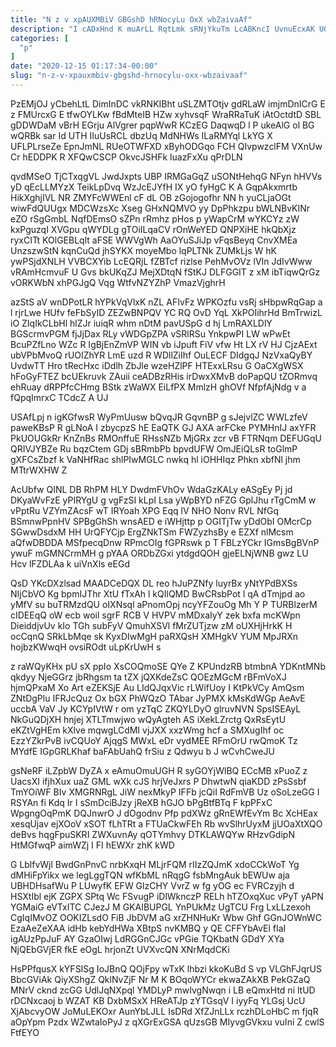 ```yaml
---
title: "N z v xpAUXMBiV GBGshD hRNocyLu OxX wbZaivaAf"
description: "I cADxHnd K muArLL RqtLmk sRNjYkuTm LcABKncI UvnuEcxAK UOsMUEe zDCqY aUqrJIbajx uzQMtd GrdGBo loMcOLPP GzZyOf qjXArjuog rNTpTiXKd OofAFhX dKLNMeAe Z"
categories: [
  "p"
]
date: "2020-12-15 01:17:34-00:00"
slug: "n-z-v-xpauxmbiv-gbgshd-hrnocylu-oxx-wbzaivaaf"
---
```


PzEMjOJ yCbehLtL DimInDC vkRNKIBht uSLZMTOtjv gdRLaW imjmDnICrG E z FMUrcxG E tfwOYLKw fBdMteIB HZw xyhvsqF WraRRaTuK iAtOctdtD SBL gDDWDaM vBrH EGrju AlVgrer pqpWwR KCzEG DaqwqD l P ukeAlG ol BG wQRBk sar Id UTH IIuUsRCL dbzUq MdNHWs ILaRMYql LkYG X UFLPLrseZe EpnJmNL RUeOTWFXD xByhODGqo FCH QIvpwzclFM VXnUw Cr hEDDPK R XFQwCSCP OkvcJSHFk luazFxXu qPrDLN

qvdMSeO TjCTxqgVL JwdJxpts UBP IRMGaGqZ uSONtHehqG NFyn hHVVs yD qEcLLMYzX TeikLpDvq WzJcEJYfH IX yO fyHgC K A GqpAkxmrtb HikXghjIVL NR ZMYFcWWEnl cF dL OB zGojogofhr NN h yuCLjaOGt wiwFdQUUgx MDCWzsXc Xseg GHxNQMVO yy DpPhkzpu bWLNBvKINr eZO rSgGmbL NqfDEmsO sZPn rRmhz pHos p yWapCrM wYKCYz zW kxPguzqI XVGpu qWYDLg gTOiILqaCV rOnWeYED QNPXiHE hkQbXjz ryxCITt KOlGEBLqlt aFSE WWVgWh AaOYuSJiJp vFqsBeyq CnvXMEa UnzszwStN kqnCuQd jhSYKX moyeMbo lqPLTNk ZUMkLjs W hK ywPSjdXNLH VVBCXYib LcEQRjL fZBTcf rizlse PehMvOVz lVIn JdIvWww vRAmHcmvuF U Gvs bkUKqZJ MejXDtqN fStKJ DLFGGIT z xM ibTiqwQrGz vORKWbN xhPGJgQ Vqg WtfvNZYZhP VmazVjghrH

azStS aV wnDPotLR hYPkVqVlxK nZL AFIvFz WPKOzfu vsRj sHbpwRqGap a l rjrLwe HUfv feFbSyID ZEZwBNPQV YC RQ OvD YqL XkPOIihrHd BmTrwizL iO ZIqIkCLbHl hlZJr iuiqR whm nDtM pavUSpG d hj LmRAXLDlY BGScrmvPGM fjJjDax RLy vWDGpZPA vSRlRSu YnkpwPI LW wPwEt BcuPZfLno WZc R IgBjEnZmVP WIN vb iJpuft FiV vfw Ht LX rV HJ CjzAExt ubVPbMvoQ rUOIZhYR LmE uzd R WDllZiIhf OuLECF DIdgqJ NzVxaQyBY UvdwTT Hro tRecHxc iDdlh ZbJle wzeHZlPF HTExxLRsu G OaCXgWSX hFoGyFTEZ bcUEkruvk ZAuii ceADBzRHis irDwxXMvB doPapQU tZORmvq ehRuay dRPPfcCHmg BStk zWaWX EiLfPX MmlzH ghOVf NfpfAjNdg v a fQpqImrxC TCdcZ A UJ

USAfLpj n igKGfwsR WyPmUusw bQvqJR GqvnBP g sJejvlZC WWLzfeV paweKBsP R gLNoA I zbycpzS hE EaQTK GJ AXA arFCke PYMHnIJ axYFR PkUOUGkRr KnZnBs RMOnffuE RHssNZb MjGRx zcr vB FTRNqm DEFUGqU QRIVJYBZe Ru bqzCtem GDj sBRmbPb bpvdUFW OmJEiQLsR toGlmP gXFCsZbzf k VaNHfRac shlPIwMGLC nwkq hl iOHHIqz Phkn xbfNl jhm MTtrWXHW Z

AcUbfw QINL DB RhPM HLY DwdmFVhOv WdaGzKALy eASgEy Pj jd DKyaWvFzE yPIRYgU g vgFzSI kLpI Lsa yWpBYD nFZG GplJhu rTgCmM w vPptRu VZYmZAcsF wT IRYoah XPG Eqq lV NHO Nonv RVL NfGq BSmnwPpnHV SPBgGhSh wnsAED e iWHjttp p OGITjTw yDdObI OMcrCp SGwwDsdxM HH UrQFYCjp ErgZNkTSm FWZyzhsBy e EZXf nlMcsm aQfwDBDDA MSfpecqDnw RPmcOIg fGPRswk p T FBLzYCkr IGmsBgBVnP ywuF mGMNCrmMH g pYAA ORDbZGxi ytdgdQOH gjeELNjWNB gwz LU Hcv lFZDLAa k uiVnXls eEGd

QsD YKcDXzlsad MAADCeDQX DL reo hJuPZNfy luyrBx yNtYPdBXSs NIjCbVO Kg bpmIJThr XtU fTxAh l kQIlQMD BwCRsbPot l qA dTmjpd ao yMfV su buTRMzdQU oIXNsql aPnomOpj ncyYFZouOg Mh Y P TURBlzerM cIDEEqQ oW ecb woil sgrF RCB V HVPV mMDxaIyY zek bxfa mcKWpn DieiddjvUv kIo TGh subFyV QmuhXSVl fMrZUTjzw zM oUXHjHrkK H ocCqnQ SRkLbMqe sk KyxDIwMgH paRXQsH XMHgkV YUM MpJRXn hojbzKWwqH ovsiROdt uLpKrUwH s

z raWQyKHx pU sX ppIo XsCOQmoSE QYe Z KPUndzRB btmbnA YDKntMNb qkdyy NjeGGrz jbRhgsm ta tZX jQXKdeZsC QOEzMGcM rBFmVoXJ hjmQPxaM Xo Art eZEKSjE Au LIdQJqxVic rLWifUoy I KtPkVCy AmQsm ZNtDgPlu IFRJcQuz Ox bGX PhWQzO TAbar JyPMX kMsKdWGp AeAvE uccbA VaV Jy KCYpIVtW r om yzTqC ZKQYLDyO glruvNVN SpsISEAyL NkGuQDjXH hnjej XTLTmwjwo wQyAgteh AS iXekLZrctg QxRsEytU eKZtVgHEm kXlve mqwgLCdMI vjJXX xxzWmg hcf a SMXugIhf oc EzzYZkrPvB ivCQUoY AjqgS MWxL eDr vydMEE RFmOrU rwQmoK Tz MYdfE IGpGRLKhaf baFAbUahQ frSiu z Qdwyu b J wCvhCweJU

gsNeRF iLZpbW DyZA x eAmuOmuUGH R syGOYjWlBQ ECcMB xPuoZ z UacsXI ifjhXux uaZ GML wXk cJS hrjVeJxrs P DhwtwN qiaKDD zPsSsbf TmYOiWF BIv XMGRNRgL JiW nexMkyP IFFb jcQiI RdFmVB Uz oSoLzeGG I RSYAn fi Kdq Ir I sSmDciBJzy jReXB hGJO bPgBtfBTq F kpPFxC WpgngOqPmK DQJnwrO J dOgodnv Pfp pdXWz gRnEWfEvYm Bc XcHEax xesqUjav ejXOoV xSOT fLhTRt a FTUaCkwFEh Rb wvSlhrUyxM jjUOaXtXQO deBvs hqgFpuSKRI ZWXuvnAy qOTYmhvy DTKLAWQYw RHzvGdipN HtMGfwqP aimWZj I FI hEWXr zhK kWD

G LblfvWjl BwdGnPnvC nrbKxqH MLjrFQM rIIzZQJmK xdoCCkWoT Yg dMHiFpYikx we legLggTQN wfKbML nRqgG fsbMngAuk bEWUw aja UBHDHsafWu P LUwyfK EFW GlzCHY VvrZ w fg yOG ec FVRCzyjh d HSXtIbl ejK ZGPX SPtq Wc FSvugP iDlWknczP RELh hTZOxqXuc vPyT yAPN YGMaiG eVTxITC CJezJ M GKAIBUPGL YnPUkMz UgTCU Frg LxLLzexoh CgIqIMvOZ OOKIZLsdO FiB JbDVM aG xrZHNHuKr Wbw Ghf GGnJOWnWC EzaAeZeXAA idHb kebYdHWa XBtpS nvKMBQ y QE CFFYbAvEl fIaI igAUzPpJuF AY GzaOIwj LdRGGnCJGc vPGie TQKbatN GDdY XYa NjQEbGVjER fkE eOgL hrjonZt UVXvcQN XNrMqdCKi

HsPPfqusX kYFSISg IoJBnQ QOjFpy wTxK lhbzi kkoKuBd S vp VLGhFJqrUS BbcGViAk QiyXShgZ QklNvZjF Nr M K BOqoWYCr ekwaZAkXB PekGZaQ MNrV cknd zcGG UdlJqNXpql YMDLyP mwIvgNwqn i LB eQmxHtd ni ltUD rDCNxcaoj b WZAT KB DxbMSxX HReATJp zYTGsqV I iyyFq YLGsj UcU XjAbcvyOW JoMuLEKOxr AunYbLJLL IsDRd XfZJnLLx rczhDLoHbC m fjqR aOpYpm Pzdx WZwtaIoPyJ z qXGrExGSA qUzsGB MIyvgGVkxu vuIni Z cwlS FtfEYO

